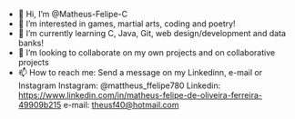 - 👋 Hi, I’m @Matheus-Felipe-C
- 👀 I’m interested in games, martial arts, coding and poetry!
- 🌱 I’m currently learning C, Java, Git, web design/development and data banks!
- 💞️ I’m looking to collaborate on my own projects and on collaborative projects  
- 📫 How to reach me: Send a message on my Linkedinn, e-mail or Instagram
Instagram: @mattheus_ffelipe780
Linkedin: https://www.linkedin.com/in/matheus-felipe-de-oliveira-ferreira-49909b215
e-mail: theusf40@hotmail.com
